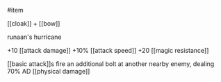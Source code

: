 #item

[[cloak]] + [[bow]]

runaan's hurricane

+10 [[attack damage]]
+10% [[attack speed]]
+20 [[magic resistance]]

[[basic attack]]s fire an additional bolt at another nearby enemy, dealing 70% AD [[physical damage]]

